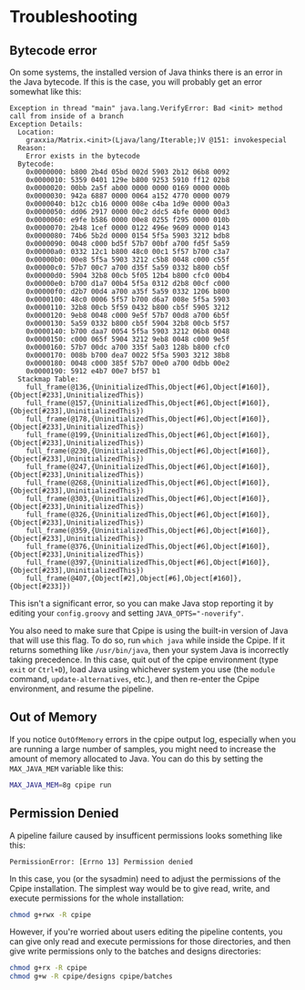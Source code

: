 # Troubleshooting
## Bytecode error
On some systems, the installed version of Java thinks there is an error in the Java bytecode. If this is the case, 
you will probably get an error somewhat like this:
```
Exception in thread "main" java.lang.VerifyError: Bad <init> method call from inside of a branch
Exception Details:
  Location:
    graxxia/Matrix.<init>(Ljava/lang/Iterable;)V @151: invokespecial
  Reason:
    Error exists in the bytecode
  Bytecode:
    0x0000000: b800 2b4d 05bd 002d 5903 2b12 06b8 0092
    0x0000010: 5359 0401 129e b800 9253 5910 ff12 02b8
    0x0000020: 00bb 2a5f ab00 0000 0000 0169 0000 000b
    0x0000030: 942a 6887 0000 0064 a152 4770 0000 0079
    0x0000040: b12c cb16 0000 008e c4ba 1d9e 0000 00a3
    0x0000050: dd06 2917 0000 00c2 ddc5 4bfe 0000 00d3
    0x0000060: e9fe b586 0000 00e8 0255 f295 0000 010b
    0x0000070: 2b48 1cef 0000 0122 496e 9609 0000 0143
    0x0000080: 74b6 5b2d 0000 0154 5f5a 5903 3212 bdb8
    0x0000090: 0048 c000 bd5f 57b7 00bf a700 fd5f 5a59
    0x00000a0: 0332 12c1 b800 48c0 00c1 5f57 b700 c3a7
    0x00000b0: 00e8 5f5a 5903 3212 c5b8 0048 c000 c55f
    0x00000c0: 57b7 00c7 a700 d35f 5a59 0332 b800 cb5f
    0x00000d0: 5904 32b8 00cb 5f05 12b4 b800 cfc0 00b4
    0x00000e0: b700 d1a7 00b4 5f5a 0312 d2b8 00cf c000
    0x00000f0: d2b7 00d4 a700 a35f 5a59 0332 1206 b800
    0x0000100: 48c0 0006 5f57 b700 d6a7 008e 5f5a 5903
    0x0000110: 32b8 00cb 5f59 0432 b800 cb5f 5905 3212
    0x0000120: 9eb8 0048 c000 9e5f 57b7 00d8 a700 6b5f
    0x0000130: 5a59 0332 b800 cb5f 5904 32b8 00cb 5f57
    0x0000140: b700 daa7 0054 5f5a 5903 3212 06b8 0048
    0x0000150: c000 065f 5904 3212 9eb8 0048 c000 9e5f
    0x0000160: 57b7 00dc a700 335f 5a03 128b b800 cfc0
    0x0000170: 008b b700 dea7 0022 5f5a 5903 3212 38b8
    0x0000180: 0048 c000 385f 57b7 00e0 a700 0dbb 00e2
    0x0000190: 5912 e4b7 00e7 bf57 b1                 
  Stackmap Table:
    full_frame(@136,{UninitializedThis,Object[#6],Object[#160]},{Object[#233],UninitializedThis})
    full_frame(@157,{UninitializedThis,Object[#6],Object[#160]},{Object[#233],UninitializedThis})
    full_frame(@178,{UninitializedThis,Object[#6],Object[#160]},{Object[#233],UninitializedThis})
    full_frame(@199,{UninitializedThis,Object[#6],Object[#160]},{Object[#233],UninitializedThis})
    full_frame(@230,{UninitializedThis,Object[#6],Object[#160]},{Object[#233],UninitializedThis})
    full_frame(@247,{UninitializedThis,Object[#6],Object[#160]},{Object[#233],UninitializedThis})
    full_frame(@268,{UninitializedThis,Object[#6],Object[#160]},{Object[#233],UninitializedThis})
    full_frame(@303,{UninitializedThis,Object[#6],Object[#160]},{Object[#233],UninitializedThis})
    full_frame(@326,{UninitializedThis,Object[#6],Object[#160]},{Object[#233],UninitializedThis})
    full_frame(@359,{UninitializedThis,Object[#6],Object[#160]},{Object[#233],UninitializedThis})
    full_frame(@376,{UninitializedThis,Object[#6],Object[#160]},{Object[#233],UninitializedThis})
    full_frame(@397,{UninitializedThis,Object[#6],Object[#160]},{Object[#233],UninitializedThis})
    full_frame(@407,{Object[#2],Object[#6],Object[#160]},{Object[#233]})
```

This isn't a significant error, so you can make Java stop reporting it by editing your `config.groovy` and
setting `JAVA_OPTS="-noverify"`.

You also need to make sure that Cpipe is using the built-in version of Java that will use this flag. To do so,
run `which java` while inside the Cpipe. If it returns something like `/usr/bin/java`, then your system Java
is incorrectly taking precedence. In this case, quit out of the cpipe environment (type `exit` or `Ctrl+D`),
load Java using whichever system you use (the `module` command, `update-alternatives`, etc.), and then
re-enter the Cpipe environment, and resume the pipeline.

## Out of Memory
If you notice `OutOfMemory` errors in the cpipe output log, especially when you are running a large number of samples, you
might need to increase the amount of memory allocated to Java. You can do this by setting the `MAX_JAVA_MEM` variable
like this:
```bash
MAX_JAVA_MEM=8g cpipe run
```

## Permission Denied
A pipeline failure caused by insufficent permissions looks something like this:
```
PermissionError: [Errno 13] Permission denied
```

In this case, you (or the sysadmin) need to adjust the permissions of the Cpipe installation. The simplest way would be to give read, write, and
execute permissions for the whole installation: 
```bash
chmod g+rwx -R cpipe
```
However, if you're worried about users editing the pipeline
contents, you can give only read and execute permissions for those directories, and then give write permissions
only to the batches and designs directories:
```bash
chmod g+rx -R cpipe
chmod g+w -R cpipe/designs cpipe/batches
```

# 
